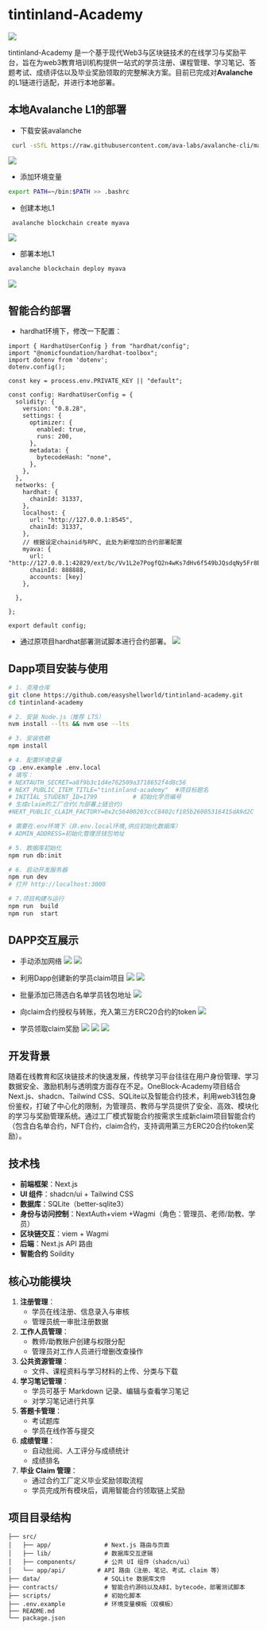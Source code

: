 # tintinland-Academy

![](./snapshots/1.PNG)

tintinland-Academy 是一个基于现代Web3与区块链技术的在线学习与奖励平台，旨在为web3教育培训机构提供一站式的学员注册、课程管理、学习笔记、答题考试、成绩评估以及毕业奖励领取的完整解决方案。目前已完成对**Avalanche**的L1链进行适配，并进行本地部署。

## 本地Avalanche L1的部署
* 下载安装avalanche 
```bash
 curl -sSfL https://raw.githubusercontent.com/ava-labs/avalanche-cli/main/scripts/install.sh | sh -s
```
![](./snapshots/2.PNG)
* 添加环境变量
```bash
export PATH=~/bin:$PATH >> .bashrc
```
* 创建本地L1
```bash
 avalanche blockchain create myava
```
![](./snapshots/3.PNG)
* 部署本地L1
```bash
avalanche blockchain deploy myava
```
![](./snapshots/4.PNG)

## 智能合约部署
* hardhat环境下，修改一下配置：
```
import { HardhatUserConfig } from "hardhat/config";
import "@nomicfoundation/hardhat-toolbox";
import dotenv from 'dotenv';
dotenv.config();

const key = process.env.PRIVATE_KEY || "default";

const config: HardhatUserConfig = {
  solidity: {
    version: "0.8.28",
    settings: {
      optimizer: {
        enabled: true,
        runs: 200, 
      },
      metadata: {
        bytecodeHash: "none",
      },
    },
  },
  networks: {
    hardhat: {
      chainId: 31337,
    },
    localhost: {
      url: "http://127.0.0.1:8545",
      chainId: 31337,
    },
    // 根据设定chainid与RPC, 此处为新增加的合约部署配置
    myava: {
      url: "http://127.0.0.1:42829/ext/bc/Vv1L2e7PogfQ2n4wKs7dHv6f549bJQsdqNy5Fr8BVwegdu4fw/rpc",
      chainId: 888888, 
      accounts: [key]
    },
    
  },
  
};

export default config;

```
* 通过原项目hardhat部署测试脚本进行合约部署。
![](./snapshots/5.PNG)


## Dapp项目安装与使用

```bash
# 1. 克隆仓库
git clone https://github.com/easyshellworld/tintinland-academy.git
cd tintinland-academy

# 2. 安装 Node.js（推荐 LTS）
nvm install --lts && nvm use --lts

# 3. 安装依赖
npm install

# 4. 配置环境变量
cp .env.example .env.local
# 填写：
# NEXTAUTH_SECRET=a8f9b3c1d4e762509a3718652f4d8c56
# NEXT_PUBLIC_ITEM_TITLE="tintinland-academy"  #项目标题名
# INITIAL_STUDENT_ID=1799          # 初始化学员编号
# 生成claim的工厂合约(为部署上链合约)
#NEXT_PUBLIC_CLAIM_FACTORY=0x2c56400203ccC8402cf185b26005316415dA9d2C

# 需要在.env环境下（非.env.local环境,供应初始化数据库）
# ADMIN_ADDRESS=初始化管理员钱包地址  

# 5. 数据库初始化
npm run db:init

# 6. 启动开发服务器
npm run dev
# 打开 http://localhost:3000

# 7.项目构建与运行
npm run  build 
npm run  start

```

## DAPP交互展示
* 手动添加网络
![](./snapshots/n6.PNG)
![](./snapshots/n7.PNG)

* 利用Dapp创建新的学员claim项目
![](./snapshots/n8.PNG)
![](./snapshots/n9.PNG)
* 批量添加已筛选白名单学员钱包地址
![](./snapshots/n10.PNG)
* 向claim合约授权与转账，充入第三方ERC20合约的token
![](./snapshots/n11.PNG)
* 学员领取claim奖励
![](./snapshots/n12.PNG)
![](./snapshots/n13.PNG)
![](./snapshots/n14.PNG)



## 开发背景

随着在线教育和区块链技术的快速发展，传统学习平台往往在用户身份管理、学习数据安全、激励机制与透明度方面存在不足。OneBlock-Academy项目结合Next.js、shadcn、Tailwind CSS、SQLite以及智能合约技术，利用web3钱包身份鉴权，打破了中心化的限制，为管理员、教师与学员提供了安全、高效、模块化的学习与奖励管理系统。通过工厂模式智能合约按需求生成新claim项目智能合约（包含白名单合约，NFT合约，claim合约，支持调用第三方ERC20合约token奖励）。

## 技术栈

* **前端框架**：Next.js
* **UI 组件**：shadcn/ui + Tailwind CSS
* **数据库**：SQLite（better-sqlite3）
* **身份与访问控制**：NextAuth+viem +Wagmi（角色：管理员、老师/助教、学员）
* **区块链交互**：viem + Wagmi
* **后端**：Next.js API 路由
* **智能合约** Soildity

## 核心功能模块

1. **注册管理**：
   * 学员在线注册、信息录入与审核
   * 管理员统一审批注册数据
2. **工作人员管理**：
   * 教师/助教账户创建与权限分配
   * 管理员对工作人员进行增删改查操作
3. **公共资源管理**：
   * 文件、课程资料与学习材料的上传、分类与下载
4. **学习笔记管理**：
   * 学员可基于 Markdown 记录、编辑与查看学习笔记
   * 对学习笔记进行共享
5. **答题卡管理**：
   * 考试题库 
   * 学员在线作答与提交
6. **成绩管理**：
   * 自动批阅、人工评分与成绩统计
   * 成绩排名
7. **毕业 Claim 管理**：
   * 通过合约工厂定义毕业奖励领取流程
   * 学员完成所有模块后，调用智能合约领取链上奖励






## 项目目录结构

```
├── src/
│   ├── app/               # Next.js 路由与页面
│   ├── lib/               # 数据库交互逻辑
│   ├── components/        # 公共 UI 组件（shadcn/ui）   
│   └── app/api/         # API 路由（注册、笔记、考试、claim 等）
├── data/                  # SQLite 数据库文件
├── contracts/             # 智能合约源码以及ABI、bytecode，部署测试脚本
├── scripts/               # 初始化脚本
├── .env.example           # 环境变量模板（双模板）
├── README.md
└── package.json
```



